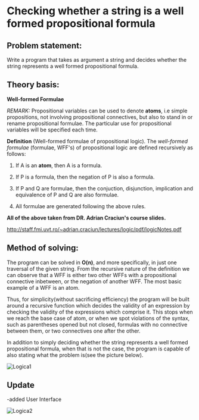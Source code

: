 # Checking whether a string is a well formed propositional formula

## Problem statement:

Write a program that takes as argument a string and decides whether the string represents a well formed propositional formula.

## Theory basis:

**Well-formed Formulae**

*REMARK:* Propositional variables can be used to denote **atoms**, i.e simple propositions, not involving propositional connectives, but
also to stand in or rename propositional formulae. The particular use for propositional variables will be specified each time.

**Definition** (Well-formed formulae of propositional logic). The *well-formed formulae* (formulae, WFF's) of propositional logic are
defined recursively as follows: 

1. If A is an **atom**, then A is a formula.

2. If P is a formula, then the negation of P is also a formula.

3. If P and Q are formulae, then the conjuction, disjunction, implication and equivalence of P and Q are also formulae.

4. All formulae are generated following the above rules.

**All of the above taken from DR. Adrian Craciun's course slides.**

http://staff.fmi.uvt.ro/~adrian.craciun/lectures/logic/pdf/logicNotes.pdf

## Method of solving:

The program can be solved in **O(n)**, and more specifically, in just one traversal of the given string.
From the recursive nature of the definition we can observe that a WFF is either two other WFFs with a propositional connective inbetween,
or the negation of another WFF. The most basic example of a WFF is an atom.

Thus, for simplicity(without sacrificing efficiency) the program will be built around a recursive function which decides the validity of
an expression by checking the validity of the expressions which comprise it. This stops when we reach the base case of atom, or when we
spot violations of the syntax, such as parentheses opened but not closed, formulas with no connective between them, or two connectives one
after the other.

In addition to simply deciding whether the string represents a well formed propositional formula, when that is not the case, the program is
capable of also stating what the problem is(see the picture below).

![Logica1](https://user-images.githubusercontent.com/51800513/67225175-69653900-f43b-11e9-937f-04f351204405.png)

## Update

-added User Interface

![Logica2](https://user-images.githubusercontent.com/51800513/67230702-6c195b80-f446-11e9-865c-e38cd066ade5.png)
